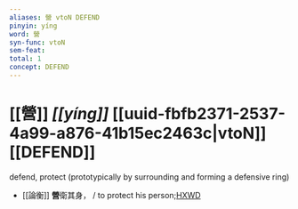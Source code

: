 ```yaml
---
aliases: 營 vtoN DEFEND
pinyin: yíng
word: 營
syn-func: vtoN
sem-feat: 
total: 1
concept: DEFEND 
---
```

# [[營]] *[[yíng]]*  [[uuid-fbfb2371-2537-4a99-a876-41b15ec2463c|vtoN]] [[DEFEND]]
defend, protect (prototypically by surrounding and forming a defensive ring)
 - [[論衡]] **營**衛其身， / to protect his person;[HXWD](https://hxwd.org/textview.html?location=KR3j0080_tls_016-35a.8)